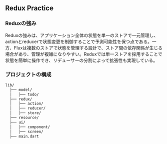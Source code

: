 ## Redux Practice
### Reduxの強み
Reduxの強みは、アプリケーション全体の状態を単一のストアで一元管理し、actionとreducerで状態変更を制御することで予測可能性を保つ点である。一方、Fluxは複数のストアで状態を管理する設計で、ストア間の依存関係が生じる場合があり、管理が複雑になりやすい。Reduxでは単一ストアを採用することで状態を簡単に操作でき、リデューサーの分割によって拡張性も実現している。

### プロジェクトの構成
```markdown
lib/
  ├── model/
  │   ├── todo/
  ├── redux/
  │   ├── action/
  │   ├── reducer/
  │   ├── store/
  ├── resource/
  ├── ui/
  │   ├── component/
  │   ├── screen/
  ├── main.dart
```